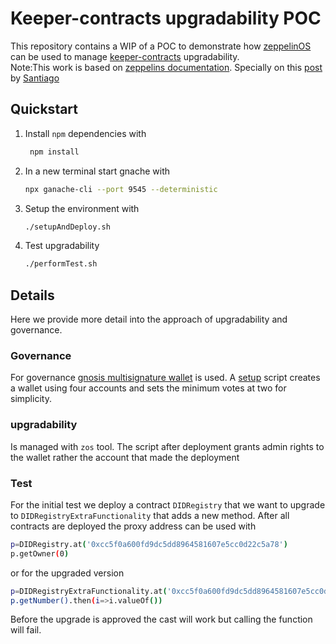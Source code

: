 # Keeper-contracts upgradability POC
This repository contains a WIP of a POC to demonstrate how [zeppelinOS](https://github.com/zeppelinos/zos) can be used to manage [keeper-contracts](https://github.com/oceanprotocol/keeper-contracts) upgradability.\
Note:This work is based on [zeppelins documentation](https://docs.zeppelinos.org/docs/start.html). Specially on this [post](https://blog.zeppelinos.org/exploring-upgradeability-governance-in-zeppelinos-with-a-gnosis-multisig/) by [Santiago](https://github.com/spalladino)

## Quickstart

1. Install `npm` dependencies with

   ```bash
    npm install
    ```

2. In a new terminal start gnache with

    ```bash
    npx ganache-cli --port 9545 --deterministic
    ```

3. Setup the environment with

    ```bash
    ./setupAndDeploy.sh
    ```

4. Test upgradability

    ```bash
    ./performTest.sh
    ```

## Details

Here we provide more detail into the approach of upgradability and governance.


### Governance

For governance [gnosis multisignature wallet](https://github.com/gnosis/MultiSigWallet) is used. A [setup](./setupAndDeploy.sh) script creates a wallet using four accounts and sets the minimum votes at two for simplicity.

### upgradability

Is managed with `zos` tool. The script after deployment grants admin rights to the wallet rather the account that made the deployment

### Test
For the initial test we deploy a contract `DIDRegistry` that we want to upgrade to `DIDRegistryExtraFunctionality` that adds a new method. After all contracts are deployed the proxy address can be used with

```bash
p=DIDRegistry.at('0xcc5f0a600fd9dc5dd8964581607e5cc0d22c5a78')
p.getOwner(0)
```

or for the upgraded version

```bash
p=DIDRegistryExtraFunctionality.at('0xcc5f0a600fd9dc5dd8964581607e5cc0d22c5a78')
p.getNumber().then(i=>i.valueOf())
```



Before the upgrade is approved the cast will work but calling the function will fail.